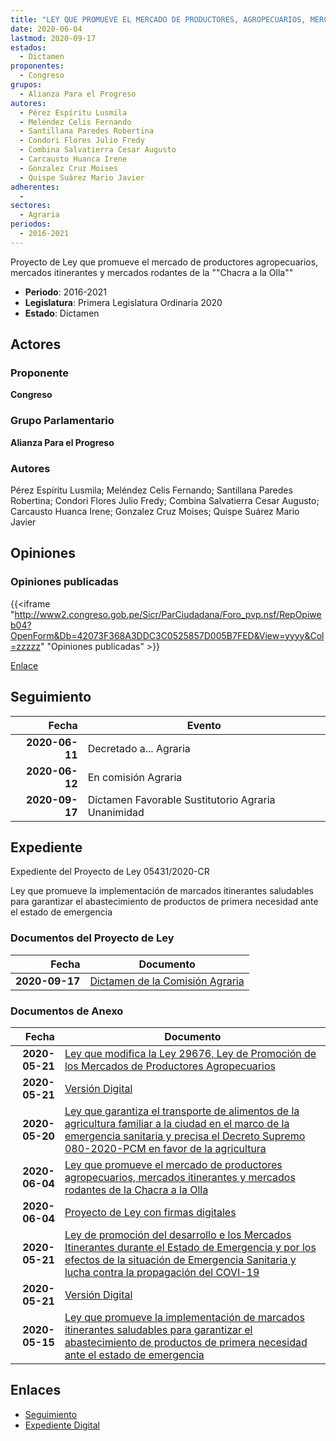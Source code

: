 ```yaml
---
title: "LEY QUE PROMUEVE EL MERCADO DE PRODUCTORES, AGROPECUARIOS, MERCADOS ITINERANTES Y MERCADOS RODANTES DE LA 'CHACRA A LA OLLA'"
date: 2020-06-04
lastmod: 2020-09-17
estados: 
  - Dictamen
proponentes: 
  - Congreso
grupos: 
  - Alianza Para el Progreso
autores: 
  - Pérez Espíritu Lusmila
  - Meléndez Celis Fernando
  - Santillana Paredes Robertina
  - Condori Flores Julio Fredy
  - Combina Salvatierra Cesar Augusto
  - Carcausto Huanca Irene
  - Gonzalez Cruz Moises
  - Quispe Suárez Mario Javier
adherentes: 
  - 
sectores: 
  - Agraria
periodos: 
  - 2016-2021
---
```


Proyecto de Ley que promueve el mercado de productores agropecuarios, mercados itinerantes y mercados rodantes de la ""Chacra a la Olla""

- **Periodo**: 2016-2021
- **Legislatura**: Primera Legislatura Ordinaria 2020
- **Estado**: Dictamen

## Actores

### Proponente

**Congreso**

### Grupo Parlamentario

**Alianza Para el Progreso**

### Autores

Pérez Espíritu Lusmila; Meléndez Celis Fernando; Santillana Paredes Robertina; Condori Flores Julio Fredy; Combina Salvatierra Cesar Augusto; Carcausto Huanca Irene; Gonzalez Cruz Moises; Quispe Suárez Mario Javier


## Opiniones

### Opiniones publicadas

{{<iframe "http://www2.congreso.gob.pe/Sicr/ParCiudadana/Foro_pvp.nsf/RepOpiweb04?OpenForm&Db=42073F368A3DDC3C0525857D005B7FED&View=yyyy&Col=zzzzz" "Opiniones publicadas" >}}

[Enlace](http://www2.congreso.gob.pe/Sicr/ParCiudadana/Foro_pvp.nsf/RepOpiweb04?OpenForm&Db=42073F368A3DDC3C0525857D005B7FED&View=yyyy&Col=zzzzz)

## Seguimiento

| Fecha | Evento |
|------:|--------|
| **2020-06-11** | Decretado a... Agraria|
| **2020-06-12** | En comisión Agraria|
| **2020-09-17** | Dictamen Favorable Sustitutorio Agraria Unanimidad|


## Expediente

Expediente del Proyecto de Ley 05431/2020-CR

Ley que promueve la implementación de marcados itinerantes saludables para garantizar el abastecimiento de productos de primera necesidad ante el estado de emergencia


### Documentos del Proyecto de Ley

| Fecha | Documento |
|------:|--------|
| **2020-09-17** | [Dictamen de la Comisión Agraria](http://www.leyes.congreso.gob.pe/Documentos/2016_2021/Dictamenes/Proyectos_de_Ley/05207DC01MAY20200917.pdf) |

### Documentos de Anexo

| Fecha | Documento |
|------:|--------|
| **2020-05-21** | [Ley que modifica la Ley 29676, Ley de Promoción de los Mercados de Productores Agropecuarios](http://www.leyes.congreso.gob.pe/Documentos/2016_2021/Proyectos_de_Ley_y_de_Resoluciones_Legislativas/PL05322-20200521.pdf) |
| **2020-05-21** | [Versión Digital](http://www.leyes.congreso.gob.pe/Documentos/2016_2021/Proyectos_de_Ley_y_de_Resoluciones_Legislativas/Proyectos_Firmas_digitales/PL05322.pdf) |
| **2020-05-20** | [Ley que garantiza el transporte de alimentos de la agricultura familiar a la ciudad en el marco de la emergencia sanitaria y precisa el Decreto Supremo 080-2020-PCM en favor de la agricultura](http://www.leyes.congreso.gob.pe/Documentos/2016_2021/Proyectos_de_Ley_y_de_Resoluciones_Legislativas/PL05296-20200520.pdf) |
| **2020-06-04** | [Ley que promueve el mercado de productores agropecuarios, mercados itinerantes y mercados rodantes de la Chacra a la Olla](http://www.leyes.congreso.gob.pe/Documentos/2016_2021/Proyectos_de_Ley_y_de_Resoluciones_Legislativas/PL05431-20200604.pdf) |
| **2020-06-04** | [Proyecto de Ley con firmas digitales](http://www.leyes.congreso.gob.pe/Documentos/2016_2021/Proyectos_de_Ley_y_de_Resoluciones_Legislativas/Proyectos_Firmas_digitales/PL05431.pdf) |
| **2020-05-21** | [Ley de promoción del desarrollo e los Mercados Itinerantes durante el Estado de Emergencia y por los efectos de la situación de Emergencia Sanitaria y lucha contra la propagación del COVI-19](http://www.leyes.congreso.gob.pe/Documentos/2016_2021/Proyectos_de_Ley_y_de_Resoluciones_Legislativas/PL05325-20200521.pdf) |
| **2020-05-21** | [Versión Digital](http://www.leyes.congreso.gob.pe/Documentos/2016_2021/Proyectos_de_Ley_y_de_Resoluciones_Legislativas/Proyectos_Firmas_digitales/PL05325.pdf) |
| **2020-05-15** | [Ley que promueve la implementación de marcados itinerantes saludables para garantizar el abastecimiento de productos de primera necesidad ante el estado de emergencia](http://www.leyes.congreso.gob.pe/Documentos/2016_2021/Proyectos_de_Ley_y_de_Resoluciones_Legislativas/PL05207-20200515.pdf) |

## Enlaces 

- [Seguimiento](http://www2.congreso.gob.pehttp://www2.congreso.gob.pe/Sicr/TraDocEstProc/CLProLey2016.nsf/f7fff46988ca05b1052578e100829cc7/07ba5da298cce2120525857d006cdd85?OpenDocument)
- [Expediente Digital](http://www2.congreso.gob.pehttp://www2.congreso.gob.pe/Sicr/TraDocEstProc/CLProLey2016.nsf/f7fff46988ca05b1052578e100829cc7/07ba5da298cce2120525857d006cdd85?OpenDocument&Click=05257FB7005EB655.eb71d0cf91d8294e05256cdf006b5706/$Body/0.1C6C)
